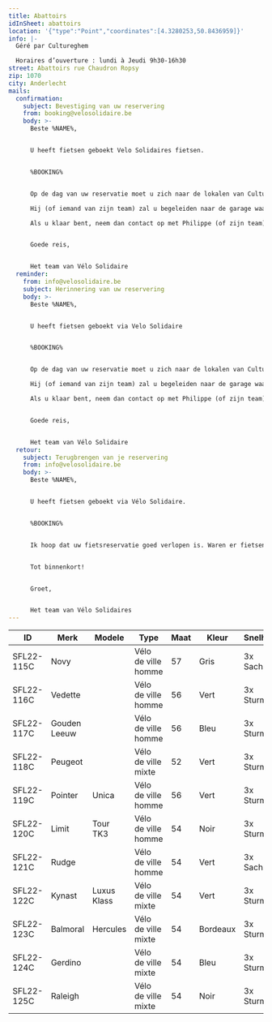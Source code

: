 ```yaml
---
title: Abattoirs
idInSheet: abattoirs
location: '{"type":"Point","coordinates":[4.3280253,50.8436959]}'
info: |-
  Géré par Cultureghem

  Horaires d’ouverture : lundi à Jeudi 9h30-16h30
street: Abattoirs rue Chaudron Ropsy
zip: 1070
city: Anderlecht
mails:
  confirmation:
    subject: Bevestiging van uw reservering
    from: booking@velosolidaire.be
    body: >-
      Beste %NAME%,


      U heeft fietsen geboekt Velo Solidaires fietsen.


      %BOOKING%


      Op de dag van uw reservatie moet u zich naar de lokalen van Cultureghem begeven (links van de ingang met de 2 stieren) en vragen om met Philippe DeBondt te spreken. Zeg hem gewoon dat je een Solidariteitsfiets hebt gehuurd en vermeld de naam van je vereniging. 

      Hij (of iemand van zijn team) zal u begeleiden naar de garage waar de fietsen zich bevinden, die zich in de kelders bevindt, en in het begin een beetje indrukwekkend is. Het enige wat u hoeft te doen is de fietsen kiezen die geschikt zijn voor uw activiteit. Vergeet niet de sluiter te sluiten en het licht uit te doen als je weggaat. 

      Als u klaar bent, neem dan contact op met Philippe (of zijn team), zodat hij u weer toegang kan geven tot de garage en u de fietsen kunt stallen.


      Goede reis, 


      Het team van Vélo Solidaire
  reminder:
    from: info@velosolidaire.be
    subject: Herinnering van uw reservering
    body: >-
      Beste %NAME%,


      U heeft fietsen geboekt via Velo Solidaire


      %BOOKING%


      Op de dag van uw reservatie moet u zich naar de lokalen van Cultureghem begeven (links van de ingang met de 2 stieren) en vragen om met Philippe DeBondt te spreken. Zeg hem gewoon dat je een Solidariteitsfiets hebt gehuurd en vermeld de naam van je vereniging. 

      Hij (of iemand van zijn team) zal u begeleiden naar de garage waar de fietsen zich bevinden, die zich in de kelders bevindt, en in het begin een beetje indrukwekkend is. Het enige wat u hoeft te doen is de fietsen kiezen die geschikt zijn voor uw activiteit. Vergeet niet de sluiter te sluiten en het licht uit te doen als je weggaat. 

      Als u klaar bent, neem dan contact op met Philippe (of zijn team), zodat hij u weer toegang kan geven tot de garage en u de fietsen kunt stallen.


      Goede reis, 


      Het team van Vélo Solidaire
  retour:
    subject: Terugbrengen van je reservering
    from: info@velosolidaire.be
    body: >-
      Beste %NAME%,


      U heeft fietsen geboekt via Vélo Solidaire.


      %BOOKING%


      Ik hoop dat uw fietsreservatie goed verlopen is. Waren er fietsen die defect waren? Indien dit het geval is, wil u dat ons dat melden in een antwoord op deze mail met het nummer van de fiets en wat er stuk aan was? Zo kunnen wij de fietsen zo snel mogelijk herstellen.


      Tot binnenkort!


      Groet,


      Het team van Vélo Solidaires
---
```

<!--StartFragment-->

| ID         | Merk         | Modele      | Type                | Maat | Kleur    | Snelheid   |
| ---------- | ------------ | ----------- | ------------------- | ---- | -------- | ---------- |
| SFL22-115C | Novy         |             | Vélo de ville homme | 57   | Gris     | 3x Sachs   |
| SFL22-116C | Vedette      |             | Vélo de ville homme | 56   | Vert     | 3x Sturmey |
| SFL22-117C | Gouden Leeuw |             | Vélo de ville homme | 56   | Bleu     | 3x Sturmey |
| SFL22-118C | Peugeot      |             | Vélo de ville mixte | 52   | Vert     | 3x Sturmey |
| SFL22-119C | Pointer      | Unica       | Vélo de ville homme | 56   | Vert     | 3x Sturmey |
| SFL22-120C | Limit        | Tour TK3    | Vélo de ville homme | 54   | Noir     | 3x Sturmey |
| SFL22-121C | Rudge        |             | Vélo de ville homme | 54   | Vert     | 3x Sachs   |
| SFL22-122C | Kynast       | Luxus Klass | Vélo de ville mixte | 54   | Vert     | 3x Sturmey |
| SFL22-123C | Balmoral     | Hercules    | Vélo de ville mixte | 54   | Bordeaux | 3x Sturmey |
| SFL22-124C | Gerdino      |             | Vélo de ville mixte | 54   | Bleu     | 3x Sturmey |
| SFL22-125C | Raleigh      |             | Vélo de ville mixte | 54   | Noir     | 3x Sturmey |

<!--EndFragment-->